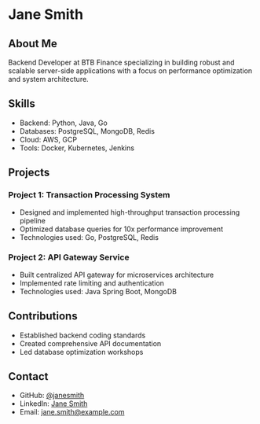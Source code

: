 # Jane Smith

## About Me
Backend Developer at BTB Finance specializing in building robust and scalable server-side applications with a focus on performance optimization and system architecture.

## Skills
- Backend: Python, Java, Go
- Databases: PostgreSQL, MongoDB, Redis
- Cloud: AWS, GCP
- Tools: Docker, Kubernetes, Jenkins

## Projects
### Project 1: Transaction Processing System
- Designed and implemented high-throughput transaction processing pipeline
- Optimized database queries for 10x performance improvement
- Technologies used: Go, PostgreSQL, Redis

### Project 2: API Gateway Service
- Built centralized API gateway for microservices architecture
- Implemented rate limiting and authentication
- Technologies used: Java Spring Boot, MongoDB

## Contributions
- Established backend coding standards
- Created comprehensive API documentation
- Led database optimization workshops

## Contact
- GitHub: [@janesmith](https://github.com/janesmith)
- LinkedIn: [Jane Smith](https://linkedin.com/in/janesmith)
- Email: jane.smith@example.com
